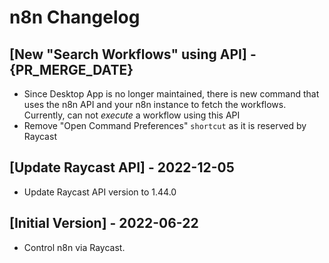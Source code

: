 # n8n Changelog

## [New "Search Workflows" using API] - {PR_MERGE_DATE}

- Since Desktop App is no longer maintained, there is new command that uses the n8n API and your n8n instance to fetch the workflows. Currently, can not _execute_ a workflow using this API
- Remove "Open Command Preferences" `shortcut` as it is reserved by Raycast

## [Update Raycast API] - 2022-12-05

- Update Raycast API version to 1.44.0

## [Initial Version] - 2022-06-22

- Control n8n via Raycast.

